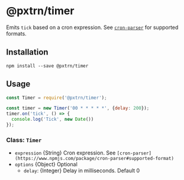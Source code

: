 # @pxtrn/timer

Emits `tick` based on a cron expression.
See [`cron-parser`](https://www.npmjs.com/package/cron-parser#supported-format)
for supported formats.

## Installation

`npm install --save @pxtrn/timer`


## Usage

```js
const Timer = require('@pxtrn/timer');

const timer = new Timer('00 * * * * *', {delay: 200});
timer.on('tick', () => {
  console.log('Tick', new Date())
});
```

### Class: `Timer`

- `expression` {String} Cron expression. See `[cron-parser](https://www.npmjs.com/package/cron-parser#supported-format)`
- `options` {Object} Optional
  - `delay`: {Integer} Delay in milliseconds. Default 0
